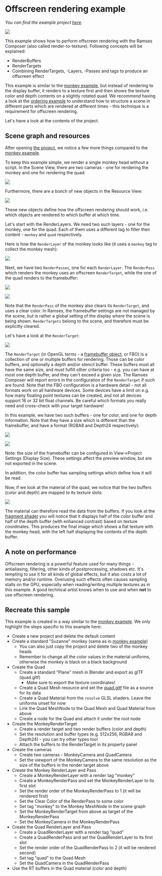 <!--
SPDX-License-Identifier: MPL-2.0

This file is part of Ramses Composer
(see https://github.com/bmwcarit/ramses-composer-docs).

This Source Code Form is subject to the terms of the Mozilla Public License, v. 2.0.
If a copy of the MPL was not distributed with this file, You can obtain one at http://mozilla.org/MPL/2.0/.
-->

# Offscreen rendering example
*You can find the example project [here](https://github.com/bmwcarit/ramses-composer-docs/tree/master/doc/basics/offscreen).*

![](./docs/viewport_preview.png)

This example shows how to perform offscreen rendering with the Ramses Composer (also called render-to-texture).
Following concepts will be explained:

* RenderBuffers
* RenderTargets
* Combining RenderTargets, -Layers, -Passes and tags to produce an offscreen effect

This example is similar to the [monkey example](../monkey/README.md), but instead of rendering to the display buffer,
it renders to a texture first and then shows the texture color and depth contents on a slightly rotated quad. We recommend
having a look at the [ordering example](../ordering/README.md) to understand how to structure a scene in different
parts which are rendered at different
times - this technique is a requirement for offscreen rendering.

Let's have a look at the contents of the project.

## Scene graph and resources

After opening [the project](./offscreen.rca), we notice a few more things compared to the [monkey example](../monkey/README.md).

To keep this example simple, we render a single monkey head without a script.
In the Scene View, there are two cameras - one for rendering the monkey and one for rendering the quad:

![](./docs/cameras.png)

Furthermore, there are a bunch of new objects in the Resource View:

![](./docs/resources.png)

These new objects define how the offscreen rendering should work, i.e. which objects are
rendered to which buffer at which time.

Let's start with the RenderLayers. We need two such layers - one for the monkey, one for the quad.
Each of them uses a different tag to filter their content - `monkey` and `quad` respectively.

Here is how the `RenderLayer` of the monkey looks like (it uses a `monkey` tag to collect the monkey mesh):

![](./docs/renderlayer.png)

Next, we have two `RenderPasses`, one for each `RenderLayer`. The `RenderPass` which renders the monkey
uses an offscreen `RenderTarget`, while the one of the quad renders to the framebuffer:

![](./docs/monkeypass.png)

![](./docs/quadpass.png)

Note that the `RenderPass` of the monkey also clears its `RenderTarget`, and uses a clear color.
In Ramses, the framebuffer
settings are not managed by the scene, but is rather a global setting of the display where the scene is being shown.
`RenderTargets` belong to the scene, and therefore must be explicitly cleared.

Let's have a look at the `RenderTarget`:

![](./docs/rendertarget.png)

The `RenderTarget` (in OpenGL terms - a [framebuffer object](https://www.khronos.org/opengl/wiki/Framebuffer_Object), or FBO)
is a collection of one or multiple buffers for rendering.
Those can be color buffers, and optionally a depth and/or stencil buffer. These buffers must all have the same size, and must
fulfill other criteria too - e.g. you can have at most one depth buffer, and they can't exceed a given size. The Ramses Composer
will report errors in the configuration of the `RenderTarget` if such are found. Note that the FBO configuration is a hardware
detail - not all formats work on all hardware devices. Some devices have a limit on e.g. how many floating point textures can
be created, and not all devices support 16 or 32 bit float channels. Be careful which formats you really need and cross-check
with your target hardware!

In this example, we have two such buffers - one for color, and one for depth information. Note that they have
a size which is different than the framebuffer, and have a format (RGBA8 and Depth24 respectively):

![](./docs/colorbuffer.png)

![](./docs/depthbuffer.png)

Note: the size of the framebuffer can be configured in View->Project Settings (Display Size). These settings affect the preview
window, but are not exported in the scene.

In addition, the color buffer has sampling settings which define how it will be read.

Now, if we look at the material of the quad, we notice that the two buffers (color and depth) are mapped
to its texture slots:

![](./docs/mapped_buffers.png)

The material can therefore read the data from the buffers. If you look at the
[fragment shader](https://github.com/bmwcarit/ramses-composer-docs/blob/master/doc/basics/offscreen/shaders/resolve.frag#L13)
you will notice
that it displays half of the color buffer and half of the depth buffer (with enhanced contrast) based on
texture coordinates. This produces the final image which shows a flat texture with the monkey head, with the
left half displaying the contents of the depth buffer.

## A note on performance

Offscreen rendering is a powerful feature used for many things - antialiasing, filtering, other kinds of postprocessing,
shadows etc. It's tempting to use it for all kinds of global effects, but it also costs a lot of memory and/or runtime.
Overusing such effects often causes sampling stalls on the GPU, especially when reading/writing multiple textures as in
this example. A good technical artist knows when to use and when **not** to use offscreen rendering.

## Recreate this sample

This example is created in a way similar to the [monkey example](../monkey/README.md#recreate-monkey-sample).
We only highlight the steps specific to this example here:

* Create a new project and delete the default content
* Create a standard "Suzanne" monkey (same as in [monkey example](../monkey/README.md))
    * You can also just copy the project and delete two of the monkey heads
    * Remember to change all the color values in the material uniforms, otherwise the monkey is black on a
    black background
* Create the Quad
    * Create a standard "Plane" mesh in Blender and export as glTF (quad.gltf)
        * Make sure to export the texture coordinates!
    * Create a Quad Mesh resource and set the [quad.gltf](./meshes/quad.gltf) file as a source for its data
    * Create a Quad Material from the `resolve` GLSL shaders. Leave the uniforms unset for now
    * Link the Quad MeshNode to the Quad Mesh and Quad Material from above
    * Create a node for the Quad and attach it under the root node
* Create the MonkeyRenderTarget
    * Create a render target and two render buffers (color and depth)
    * Set the resolution and buffer types (e.g. 512x256, RGBA8 and Depth24) - you can try other types too!
    * Attach the buffers to the RenderTarget in its property panel
* Create the cameras
    * Create two cameras - MonkeyCamera and QuadCamera
    * Set the viewport of the MonkeyCamera to the same resolution as the size of the buffers in the render target above
* Create the Monkey RenderLayer and Pass
    * Create a MonkeyRenderLayer with a render tag "monkey"
    * Create a MonkeyRenderPass and set the MonkeyRenderLayer to its first slot
    * Set the render order of the MonkeyRenderPass to 1 (it will be rendered first)
    * Set the Clear Color of the RenderPass to some color
    * Set tag "monkey" to the Monkey MeshNode in the scene graph
    * Set the MonkeyRenderTarget from above as target of the MonkeyRenderPass
    * Set the MonkeyCamera in the MonkeyRenderPass
* Create the Quad RenderLayer and Pass
    * Create a QuadRenderLayer with a render tag "quad"
    * Create a QuadRenderPass and set the QuadRenderLayer to its first slot
    * Set the render order of the QuadRenderPass to 2 (it will be rendered second)
    * Set tag "quad" to the Quad Mesh
    * Set the QuadCamera in the QuadRenderPass
* Use the RT buffers in the Quad material (color and depth)
